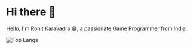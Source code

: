 # Hi there 👋
Hello, I'm Rohit Karavadra 😁, a passionate Game Programmer from India.

<!-- ![My GitHub Stats](https://github-readme-stats.vercel.app/api?username=RohitKaravadra&count_private=true&show_icons=true&hide_rank=true&custom_title=Stats&hide=prs&theme=tokyonight) -->
![Top Langs](https://github-readme-stats.vercel.app/api/top-langs/?username=RohitKaravadra&size_weight=0.5&count_weight=0.5&layout=compact&theme=tokyonight)

